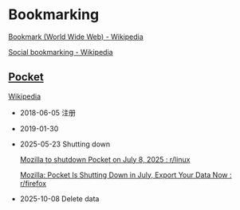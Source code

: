 # Bookmarking
[Bookmark (World Wide Web) - Wikipedia](https://en.wikipedia.org/wiki/Bookmark_(World_Wide_Web))

[Social bookmarking - Wikipedia](https://en.wikipedia.org/wiki/Social_bookmarking)

## [Pocket](https://getpocket.com/)
[Wikipedia](https://en.wikipedia.org/wiki/Pocket_(service))

- 2018-06-05 注册
- 2019-01-30
- 2025-05-23 Shutting down

  [Mozilla to shutdown Pocket on July 8, 2025 : r/linux](https://www.reddit.com/r/linux/comments/1kswud0/mozilla_to_shutdown_pocket_on_july_8_2025/)

  [Mozilla: Pocket Is Shutting Down in July, Export Your Data Now : r/firefox](https://www.reddit.com/r/firefox/comments/1ksvmgs/mozilla_pocket_is_shutting_down_in_july_export/)
- 2025-10-08 Delete data
